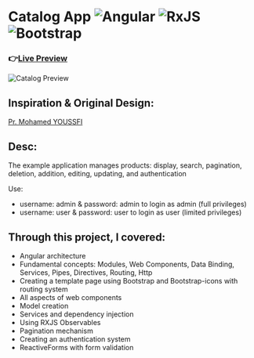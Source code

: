 # Catalog App ![Angular](https://img.shields.io/badge/angular-%23DD0031.svg?style=for-the-badge&logo=angular&logoColor=white) ![RxJS](https://img.shields.io/badge/rxjs-%23B7178C.svg?style=for-the-badge&logo=reactivex&logoColor=white) ![Bootstrap](https://img.shields.io/badge/bootstrap-%23563D7C.svg?style=for-the-badge&logo=bootstrap&logoColor=white)

### 👉[Live Preview](https://catalog-angular-app.vercel.app/catalog-angular-app/)

![Catalog Preview](https://i.imgur.com/fcI49tq.png)

## Inspiration & Original Design:

[Pr. Mohamed YOUSSFI](https://www.youtube.com/@mohamedYoussfi)

## Desc:
The example application manages products: display, search, pagination, deletion, addition, editing, updating, and authentication

Use:
- username: admin & password: admin to login as admin (full privileges)
- username: user & password: user to login as user (limited privileges)

## Through this project, I covered:
- Angular architecture
- Fundamental concepts: Modules, Web Components, Data Binding, Services, Pipes, Directives, Routing, Http
- Creating a template page using Bootstrap and Bootstrap-icons with routing system
- All aspects of web components
- Model creation
- Services and dependency injection
- Using RXJS Observables
- Pagination mechanism
- Creating an authentication system
- ReactiveForms with form validation
